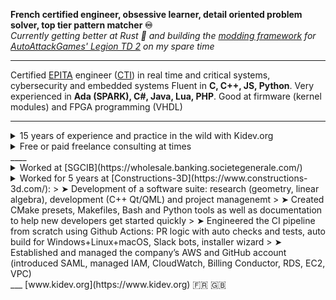 **French certified engineer, obsessive learner, detail oriented problem solver, top tier pattern matcher ♾️**  
*Currently getting better at Rust 🦀 and building the [modding framework](https://github.com/LegionTD2-Modding) for [AutoAttackGames' Legion TD 2](https://beta.legiontd2.com/) on my spare time*
____
Certified [EPITA](https://www.epita.fr/) engineer ([CTI](https://www.cti-commission.fr/)) in real time and critical systems, cybersecurity and embedded systems
Fluent in **C, C++, JS, Python**. Very experienced in **Ada (SPARK), C#, Java, Lua, PHP**. Good at firmware (kernel modules) and FPGA programming (VHDL)
____
<details>
  <summary>15 years of experience and practice in the wild with Kidev.org</summary>
> ➤ Modding that quickly lead to systems administration: hosting HLDS, TeamSpeak, Joomla on Debian dedicated servers from [OVH](https://www.ovhcloud.com/)  
> ➤ Website configuration and development of a custom shop (Allopass+Paypal) that helped me pay for the servers rent ($50 per month was over my middle school budget)  
</details>

<details>
  <summary>Free or paid freelance consulting at times</summary>  
> ➤ General help/debug/otpimizations of C#/Unity code to help friends that develop [a game I like](https://beta.legiontd2.com/)  
> ➤ Cloud engineering on [AWS](https://aws.amazon.com/) and web development (Django) to help a friend getting started in her tatoo salon business  
> ➤ OSS advocate and contributor to the ecosystem as much as I'm able to
</details>
____
<details>
  <summary>Worked at [SGCIB](https://wholesale.banking.societegenerale.com/)</summary> 
> ➤ Developed in JS the original protytype of [Match-my-trade](https://tradematch.sgmarkets.com/whiteapp/#/matchmytrade)
</details>
    
<details>
  <summary>Worked for 5 years at [Constructions-3D](https://www.constructions-3d.com/):  
> ➤ Development of a software suite: research (geometry, linear algebra), development (C++ Qt/QML) and project managenemt  
> ➤ Created CMake presets, Makefiles, Bash and Python tools as well as documentation to help new developers get started quickly  
> ➤ Engineered the CI pipeline from scratch using Github Actions: PR logic with auto checks and tests, auto build for Windows+Linux+macOS, Slack bots, installer wizard  
> ➤ Established and managed the company’s AWS and GitHub account (introduced SAML, managed IAM, CloudWatch, Billing Conductor, RDS, EC2, VPC) 
</details>
___
[www.kidev.org](https://www.kidev.org) 🇫🇷 🇬🇧  
